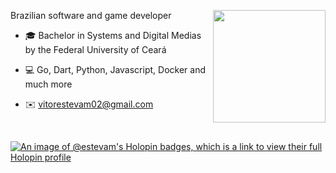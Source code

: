 <div align="center" />

<img align="right" src="https://github.githubassets.com/images/mona-loading-default.gif" width="180"/>

<div align="left" />

Brazilian software and game developer

- 🎓 Bachelor in Systems and Digital Medias by the Federal University of Ceará

- 💻 Go, Dart, Python, Javascript, Docker and much more

- ✉️ vitorestevam02@gmail.com

<br/>

[![An image of @estevam's Holopin badges, which is a link to view their full Holopin profile](https://holopin.me/estevam)](https://holopin.io/@estevam)
